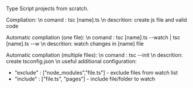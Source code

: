 Type Script projects from scratch.

Compliation:
\n comand : tsc [name].ts
\n descrition: create js file and valid code

Automatic compliation (one file):
\n comand : tsc [name].ts --watch | tsc [name].ts --w
\n descrition: watch changes in [name] file

Automatic compliation (multiple files):
\n comand : tsc --init
\n descrition: create tsconfig.json
\n useful additional configuration:
* "exclude" : ["node_modules","file.ts"] - exclude files from watch list
* "include" : ["file.ts", "pages"] - include file/folder to watch
